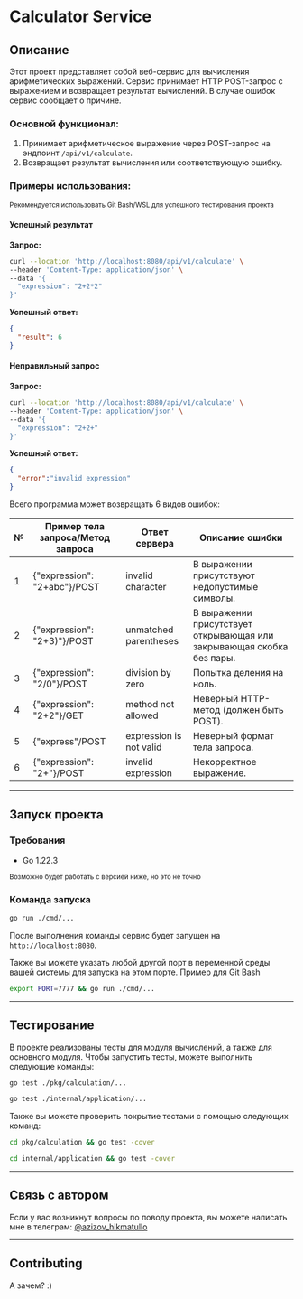 # Calculator Service

## Описание
Этот проект представляет собой веб-сервис для вычисления арифметических выражений. Сервис принимает HTTP POST-запрос с выражением и возвращает результат вычислений. В случае ошибок сервис сообщает о причине.

### Основной функционал:
1. Принимает арифметическое выражение через POST-запрос на эндпоинт `/api/v1/calculate`.
2. Возвращает результат вычисления или соответствующую ошибку.

### Примеры использования:

<sub> Рекомендуется использовать Git Bash/WSL для успешного тестирования проекта</sub>

#### Успешный результат
**Запрос:**
```bash
curl --location 'http://localhost:8080/api/v1/calculate' \
--header 'Content-Type: application/json' \
--data '{
  "expression": "2+2*2"
}'
```
**Успешный ответ:**
```json
{
  "result": 6
}
```

#### Неправильный запрос
**Запрос:**
```bash
curl --location 'http://localhost:8080/api/v1/calculate' \
--header 'Content-Type: application/json' \
--data '{
  "expression": "2+2+"
}'
```
**Успешный ответ:**
```json
{
  "error":"invalid expression"
}
```

Всего программа может возвращать 6 видов ошибок:

<table>
	<thead>
		<tr>
			<th>№</th>
			<th>Пример тела запроса/Метод запроса</th>
			<th>Ответ сервера</th>
			<th>Описание ошибки</th>
		</tr>
	</thead>
	<tbody>
		<tr>
			<td>1</td>
			<td>{"expression": "2+abc"}/POST</td>
			<td>invalid character</td>
			<td>В выражении присутствуют недопустимые символы.</td>
		</tr>
		<tr>
			<td>2</td>
			<td>{"expression": "2+3)"}/POST</td>
			<td>unmatched parentheses</td>
			<td>В выражении присутствует открывающая или закрывающая скобка без пары.</td>
		</tr>
		<tr>
			<td>3</td>
			<td>{"expression": "2/0"}/POST</td>
			<td>division by zero</td>
			<td>Попытка деления на ноль.</td>
		</tr>
		<tr>
			<td>4</td>
			<td>{"expression": "2+2"}/GET</td>
			<td>method not allowed</td>
			<td>Неверный HTTP-метод (должен быть POST).</td>
		</tr>
		<tr>
			<td>5</td>
			<td>{"express"/POST</td>
			<td>expression is not valid</td>
			<td>Неверный формат тела запроса.</td>
		</tr>
		<tr>
			<td>6</td>
			<td>{"expression": "2+"}/POST</td>
			<td>invalid expression</td>
			<td>Некорректное выражение.</td>
		</tr>
	</tbody>
</table>

---

## Запуск проекта
### Требования
- Go 1.22.3

<sup>Возможно будет работать с версией ниже, но это не точно</sup>

### Команда запуска
```bash
go run ./cmd/...
```

После выполнения команды сервис будет запущен на `http://localhost:8080`.

Также вы можете указать любой другой порт в переменной среды вашей системы для запуска на этом порте. Пример для Git Bash

```bash
export PORT=7777 && go run ./cmd/...
```

---

## Тестирование

В проекте реализованы тесты для модуля вычислений, а также для основного модуля. Чтобы запустить тесты, можете выполнить следующие команды:

```bash
go test ./pkg/calculation/...
```

```bash
go test ./internal/application/...
```

Также вы можете проверить покрытие тестами с помощью следующих команд:

```bash
cd pkg/calculation && go test -cover
```

```bash
cd internal/application && go test -cover
```

---

## Связь с автором

Если у вас возникнут вопросы по поводу проекта, вы можете написать мне в телеграм: [@azizov_hikmatullo](https://azizov_hikmatullo.t.me)

---

## Contributing

А зачем? :)
